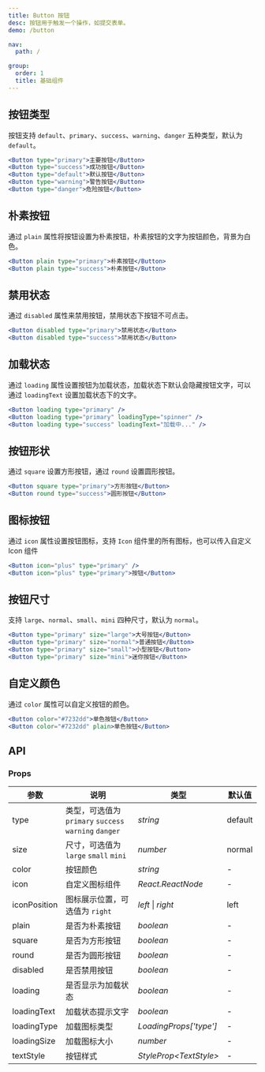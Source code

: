 ```yaml
---
title: Button 按钮
desc: 按钮用于触发一个操作，如提交表单。
demo: /button

nav:
  path: /

group:
  order: 1
  title: 基础组件
---
```


## 按钮类型

按钮支持 `default`、`primary`、`success`、`warning`、`danger` 五种类型，默认为 `default`。

```jsx
<Button type="primary">主要按钮</Button>
<Button type="success">成功按钮</Button>
<Button type="default">默认按钮</Button>
<Button type="warning">警告按钮</Button>
<Button type="danger">危险按钮</Button>
```

## 朴素按钮

通过 `plain` 属性将按钮设置为朴素按钮，朴素按钮的文字为按钮颜色，背景为白色。

```jsx
<Button plain type="primary">朴素按钮</Button>
<Button plain type="success">朴素按钮</Button>
```

## 禁用状态

通过 `disabled` 属性来禁用按钮，禁用状态下按钮不可点击。

```jsx
<Button disabled type="primary">禁用状态</Button>
<Button disabled type="success">禁用状态</Button>
```

## 加载状态

通过 `loading` 属性设置按钮为加载状态，加载状态下默认会隐藏按钮文字，可以通过 `loadingText` 设置加载状态下的文字。

```jsx
<Button loading type="primary" />
<Button loading type="primary" loadingType="spinner" />
<Button loading type="success" loadingText="加载中..." />
```

## 按钮形状

通过 `square` 设置方形按钮，通过 `round` 设置圆形按钮。

```jsx
<Button square type="primary">方形按钮</Button>
<Button round type="success">圆形按钮</Button>
```

## 图标按钮

通过 `icon` 属性设置按钮图标，支持 `Icon` 组件里的所有图标，也可以传入自定义 Icon 组件

```jsx
<Button icon="plus" type="primary" />
<Button icon="plus" type="primary">按钮</Button>
```

## 按钮尺寸

支持 `large`、`normal`、`small`、`mini` 四种尺寸，默认为 `normal`。

```jsx
<Button type="primary" size="large">大号按钮</Button>
<Button type="primary" size="normal">普通按钮</Button>
<Button type="primary" size="small">小型按钮</Button>
<Button type="primary" size="mini">迷你按钮</Button>
```

## 自定义颜色

通过 `color` 属性可以自定义按钮的颜色。

```jsx
<Button color="#7232dd">单色按钮</Button>
<Button color="#7232dd" plain>单色按钮</Button>
```

## API

### Props

| 参数         | 说明                                                  | 类型              | 默认值  |
| ------------ | ----------------------------------------------------- | ----------------- | ------- |
| type         | 类型，可选值为 `primary` `success` `warning` `danger` | _string_          | default |
| size         | 尺寸，可选值为 `large` `small` `mini`                 | _number_          | normal  |
| color        | 按钮颜色                                              | _string_          | -       |
| icon         | 自定义图标组件                                        | _React.ReactNode_ | -       |
| iconPosition | 图标展示位置，可选值为 `right`                        | _left_ \| _right_     | left    |
| plain | 是否为朴素按钮 | _boolean_ | - |
| square | 是否为方形按钮| _boolean_ | - |
| round | 是否为圆形按钮| _boolean_ | - |
| disabled | 是否禁用按钮| _boolean_ | - |
| loading | 是否显示为加载状态 | _boolean_ | - |
| loadingText | 加载状态提示文字| _boolean_ | - |
| loadingType | 加载图标类型 | _LoadingProps['type']_ | - |
| loadingSize | 加载图标大小 | _number_ | -|
| textStyle | 按钮样式 | _StyleProp\<TextStyle\>_ | - |
